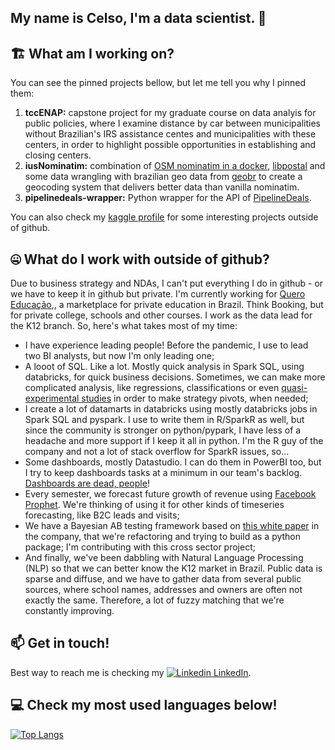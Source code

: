 ## My name is Celso, I'm a data scientist. 📡

<!-- inserir GIF! 
<img width="400" align='right' src="https://giphy.com/gifs/sherlock-benedict-cumberbatch-bbc-3o6Zt9EEeSSNLd2nqU">
-->

## 🏗 What am I working on?

You can see the pinned projects bellow, but let me tell you why I pinned them:

1. **tccENAP:** capstone project for my graduate course on data analyis for public policies, where I examine distance by car between municipalities without Brazilian's IRS assistance centes and municipalities with these centers, in order to highlight possible opportunities in establishing and closing centers. 
1. **iusNominatim:** combination of [OSM nominatim in a docker](https://github.com/mediagis/nominatim-docker), [libpostal](https://github.com/openvenues/libpostal) and some data wrangling with brazilian geo data from [geobr](https://github.com/ipeaGIT/geobr) to create a geocoding system that delivers better data than vanilla nominatim. 
1. **pipelinedeals-wrapper:** Python wrapper for the API of [PipelineDeals](https://www.pipelinedeals.com).

You can also check my [kaggle profile](https://www.kaggle.com/celsomattheus) for some interesting projects outside of github.

## 🤐 What do I work with outside of github?

Due to business strategy and NDAs, I can't put everything I do in github - or we have to keep it in github but private. I'm currently working for [Quero Educação](https://translate.google.com/translate?sl=pt&tl=en&u=https://sobre.quero.com),, a marketplace for private education in Brazil. Think Booking, but for private college, schools and other courses. I work as the data lead for the K12 branch. So, here's what takes most of my time:

- I have experience leading people! Before the pandemic, I use to lead two BI analysts, but now I'm only leading one;
- A looot of SQL. Like a lot. Mostly quick analysis in Spark SQL, using databricks, for quick business decisions. Sometimes, we can make more complicated analysis, like regressions, classifications or even [quasi-experimental studies](https://en.wikipedia.org/wiki/Quasi-experiment) in order to make strategy pivots, when needed;
- I create a lot of datamarts in databricks using mostly databricks jobs in Spark SQL and pyspark. I use to write them in R/SparkR as well, but since the community is stronger on python/pypark, I have less of a headache and more support if I keep it all in python. I'm the R guy of the company and not a lot of stack overflow for SparkR issues, so...
- Some dashboards, mostly Datastudio. I can do them in PowerBI too, but I try to keep dashboards tasks at a minimum in our team's backlog. [Dashboards are dead, people](https://towardsdatascience.com/dashboards-are-dead-b9f12eeb2ad2)!
- Every semester, we forecast future growth of revenue using [Facebook Prophet](facebook.github.io/prophet/). We're thinking of using it for other kinds of timeseries forecasting, like B2C leads and visits;
- We have a Bayesian AB testing framework based on [this white paper](https://cdn2.hubspot.net/hubfs/310840/VWO_SmartStats_technical_whitepaper.pdf) in the company, that we're refactoring and trying to build as a python package; I'm contributing with this cross sector project;
- And finally, we've been dabbling with Natural Language Processing (NLP) so that we can better know the K12 market in Brazil. Public data is sparse and diffuse, and we have to gather data from several public sources, where school names, addresses and owners are often not exactly the same. Therefore, a lot of fuzzy matching that we're constantly improving.

## 📫 Get in touch!

Best way to reach me is checking my [![Linkedin](https://i.stack.imgur.com/gVE0j.png) LinkedIn](https://www.linkedin.com/in/celso-mattheus/).

## 💻 Check my most used languages below!

[![Top Langs](https://github-readme-stats.vercel.app/api/top-langs/?username=matth3us&hide=html,tex)](https://github.com/anuraghazra/github-readme-stats)
